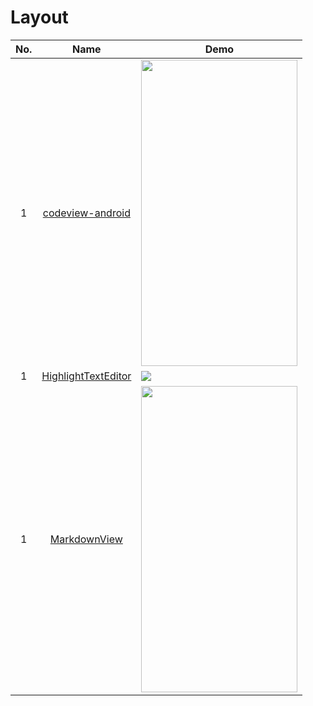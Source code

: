 Layout
======================
No. | Name | Demo
:---: | :---: | ---
1| [codeview-android](https://github.com/Softwee/codeview-android) | <img src="https://camo.githubusercontent.com/747aca62fa52466ff48b8dab4fe8a9c7bf507464/68747470733a2f2f7331302e706f7374696d672e6f72672f767833753671306c352f53637265656e5f53686f745f323031365f30385f33315f61745f31385f34315f33312e706e67" width="250" height="490">
1| [HighlightTextEditor](https://github.com/evilbinary/HighlightTextEditor) | ![](https://github.com/evilbinary/HighlightTextEditor/raw/master/data/Fine-Blue.jpg)
1| [MarkdownView](https://github.com/falnatsheh/MarkdownView) | <img src="https://camo.githubusercontent.com/2fd2fc867ea29e08af6c15eeec9bec295cfec7be/687474703a2f2f692e696d6775722e636f6d2f6759386558616a2e6a7067" width="250" height="490">